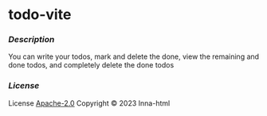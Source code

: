 # todo-vite

### ***Description***

You can write your todos, mark and delete the done, view the remaining and done todos, and completely delete the done todos

### ***License***
License [Apache-2.0](https://www.apache.org/licenses/LICENSE-2.0) Copyright © 2023 Inna-html
